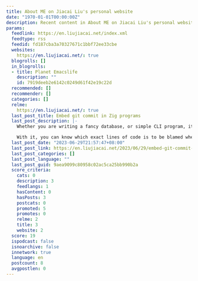 ```yaml
---
title: About ME on Jiacai Liu's personal website
date: "1970-01-01T00:00:00Z"
description: Recent content in About ME on Jiacai Liu's personal website
params:
  feedlink: https://en.liujiacai.net/index.xml
  feedtype: rss
  feedid: fd187cba3a70327671c1bbf72ee33cbe
  websites:
    https://en.liujiacai.net/: true
  blogrolls: []
  in_blogrolls:
  - title: Planet Emacslife
    description: ""
    id: 7919deeb2e6142c0249d61f42e19c22d
  recommended: []
  recommender: []
  categories: []
  relme:
    https://en.liujiacai.net/: true
  last_post_title: Embed git commit in Zig programs
  last_post_description: |-
    Whether you are writing a fancy database, or simple CLI program, it's always helpful to embed git commit into the binary.

    With it, you can know which exact lines of code is to be blamed when users
  last_post_date: "2023-06-29T21:57:47+08:00"
  last_post_link: https://en.liujiacai.net/2023/06/29/embed-git-commit-in-zig/
  last_post_categories: []
  last_post_language: ""
  last_post_guid: 9aea9099c80958c02ac5ca25bb990b2a
  score_criteria:
    cats: 0
    description: 3
    feedlangs: 1
    hasContent: 0
    hasPosts: 3
    postcats: 0
    promoted: 5
    promotes: 0
    relme: 2
    title: 3
    website: 2
  score: 19
  ispodcast: false
  isnoarchive: false
  innetwork: true
  language: en
  postcount: 8
  avgpostlen: 0
---
```

